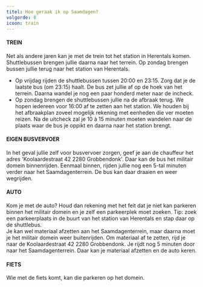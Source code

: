 ```yaml
---
titel: Hoe geraak ik op Saamdagen?
volgorde: 8
icoon: train
---
```


#### TREIN
Net als andere jaren kan je met de trein tot het station in Herentals komen. Shuttlebussen brengen jullie daarna naar het terrein. Op zondag brengen bussen jullie terug naar het station van Herentals.

- Op vrijdag rijden de shuttlebussen tussen 20:00 en 23:15. Zorg dat je de laatste bus (om 23:15) haalt. De bus zet jullie af op de hoek van het terrein. Daarna wandel je nog een paar honderd meter naar de incheck. 
- Op zondag brengen de shuttlebussen jullie na de afbraak terug. We hopen iedereen voor 16:00 af te zetten aan het station. We houden bij het afbraakplan zoveel mogelijk rekening met eenheden die ver moeten reizen. Na de uitcheck zal je 10 à 15 minuten moeten wandelen naar de plaats waar de bus je oppikt en daarna naar het station brengt. 

#### EIGEN BUSVERVOER
In het geval jullie zelf voor busvervoer zorgen, geef je aan de chauffeur het adres 'Koolaardestraat 42 2280 Grobbendonk'. Daar kan de bus het militair domein binnenrijden. Eenmaal binnen, rijden jullie nog een 5-tal minuten verder naar het Saamdagenterrein. De bus kan daar draaien en weer wegrijden. 

#### AUTO
Kom je met de auto? Houd dan rekening met het feit dat je niet kan parkeren binnen het militair domein en je zelf een parkeerplek moet zoeken. Tip: zoek een parkeerplaats in de buurt van het station van Herentals en stap daar op de shuttlebus.  
Je kan wel materiaal afzetten aan het Saamdagenterrein, maar daarna moet je het militair domein weer buitenrijden. Om materiaal af te zetten, rijd je naar de Koolaardestraat 42 2280 Grobbendonk. Je rijdt nog 5 minuten door naar het Saamdagenterrein. Daar kan je materiaal afzetten en de auto keren.

#### FIETS
Wie met de fiets komt, kan die parkeren op het domein. 